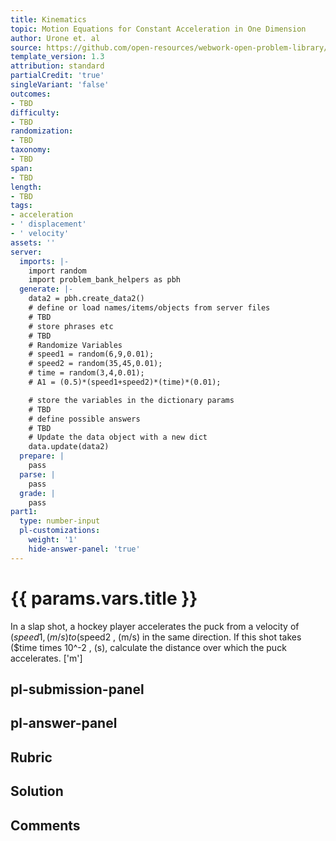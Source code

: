 ```yaml
---
title: Kinematics
topic: Motion Equations for Constant Acceleration in One Dimension
author: Urone et. al
source: https://github.com/open-resources/webwork-open-problem-library/tree/master/Contrib/BrockPhysics/College_Physics_Urone/2.Kinematics/NU_U17-2-05-008.pg
template_version: 1.3
attribution: standard
partialCredit: 'true'
singleVariant: 'false'
outcomes:
- TBD
difficulty:
- TBD
randomization:
- TBD
taxonomy:
- TBD
span:
- TBD
length:
- TBD
tags:
- acceleration
- ' displacement'
- ' velocity'
assets: ''
server:
  imports: |-
    import random
    import problem_bank_helpers as pbh
  generate: |-
    data2 = pbh.create_data2()
    # define or load names/items/objects from server files
    # TBD
    # store phrases etc
    # TBD
    # Randomize Variables
    # speed1 = random(6,9,0.01);
    # speed2 = random(35,45,0.01);
    # time = random(3,4,0.01);
    # A1 = (0.5)*(speed1+speed2)*(time)*(0.01);

    # store the variables in the dictionary params
    # TBD
    # define possible answers
    # TBD
    # Update the data object with a new dict
    data.update(data2)
  prepare: |
    pass
  parse: |
    pass
  grade: |
    pass
part1:
  type: number-input
  pl-customizations:
    weight: '1'
    hide-answer-panel: 'true'
---
```


# {{ params.vars.title }} 


In a slap shot, a hockey player accelerates the puck from a velocity of ($speed1 , (m/s) to ($speed2 , (m/s) in the same direction. If this shot takes ($time times 10^-2 , (s), calculate the distance over which the puck accelerates.
['m']

## pl-submission-panel 


## pl-answer-panel 


## Rubric 


## Solution 


## Comments 


